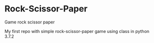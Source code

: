 # Rock-Scissor-Paper
Game rock scissor paper

My first repo with simple rock-scissor-paper game using class in python 3.7.2
